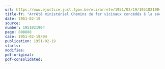 ```yaml
---
url: https://www.ejustice.just.fgov.be/eli/arrete/1951/02/19/1951021904/justel
title-fr: "Arrêté ministériel Chemins de fer vicinaux concédés à la société nationale des Chemins de Fer vicinaux. - Prix à percevoir pour le transport des voyageurs."
date: 1951-02-19
source:
number: 1951021904
page: 888888
case: 1951-02-19/04
publication: 1951-02-19
starts:
modifies:
pdf-original:
pdf-consolidated:
---
```


